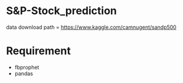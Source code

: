 # S&P-Stock_prediction

data download path = https://www.kaggle.com/camnugent/sandp500

# Requirement

* fbprophet
* pandas
